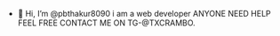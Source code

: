- 👋 Hi, I’m @pbthakur8090
i am a web developer
ANYONE NEED HELP FEEL FREE CONTACT ME ON TG-@TXCRAMBO. 
